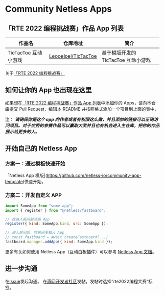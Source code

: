 # Community Netless Apps

## 「RTE 2022 编程挑战赛」作品 App 列表

作品名 | 仓库地址 | 简介
--- | --- | ---
TicTacToe 互动小游戏 | [Leooeloel/TicTacToe](https://github.com/Leooeloel/TicTacToe/tree/react) | 基于模版开发的 TicTacToe 互动小游戏

关于[「RTE 2022 编程挑战赛」]()

## 如何让你的 App 也出现在这里
如果想在[「RTE 2022 编程挑战赛」作品 App 列表](#rte-2022-编程挑战赛作品-app-列表)中添加你的 Apps，请向本仓库提交 Pull Request，编辑本 README 并按照格式添加一个项目到上面的表中，

注： ***请确保你是这个 app 的作者或者有权限这么做，并且添加的链接可以正确访问项目。对于优秀的参赛作品可以赢取大奖并且也有机会进入主仓库，把你的作品展示给更多的人。***

## 开始自己的 Netless App

### 方案一：通过模板快速开始

「Netless App 模版](https://github.com/netless-io/community-app-template)快速开始。

### 方案二：开发自定义 APP

```js
import SomeApp from "some-app";
import { register } from "@netless/fastboard";

// 在进入房间前注册 App
register({ kind: SomeApp.kind, src: SomeApp });

// 进入房间后，向房间里插入 App
// const fastboard = await createFastboard(...)
fastboard.manager.addApp({ kind: SomeApp.kind });
```

更多有关如何使用 Netless App（互动白板插件）可以参考 [Netless App 文档](https://github.com/netless-io/window-manager/blob/master/docs/develop-app.md)。


## 进一步沟通
在[Issue](https://github.com/netless-io/community-apps/issues)发起沟通。
在[声网开发者社区](https://rtcdeveloper.agora.io/c/ask/128)发帖，发帖时选择“rte2022编程大赛”标签。

